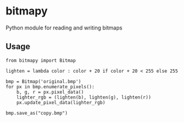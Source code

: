 # bitmapy
Python module for reading and writing bitmaps

## Usage

```
from bitmapy import Bitmap

lighten = lambda color : color + 20 if color + 20 < 255 else 255

bmp = Bitmap('original.bmp')
for px in bmp.enumerate_pixels():
    b, g, r = px.pixel_data()
    lighter_rgb = (lighten(b), lighten(g), lighten(r))
    px.update_pixel_data(lighter_rgb)

bmp.save_as("copy.bmp")
```